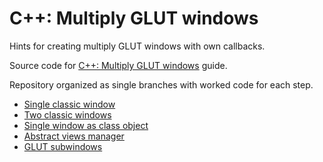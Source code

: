 # C++: Multiply GLUT windows
Hints for creating multiply GLUT windows with own callbacks.  

Source code for [C++: Multiply GLUT windows](https://dkurtaev.github.io/multiply_glut_windows.html) guide.  

Repository organized as single branches with worked code for each step.  
* [Single classic window](https://github.com/dkurtaev/multiply_glut_windows/tree/single_window)  
* [Two classic windows](https://github.com/dkurtaev/multiply_glut_windows/tree/two_windows)  
* [Single window as class object](https://github.com/dkurtaev/multiply_glut_windows/tree/single_glview)  
* [Abstract views manager](https://github.com/dkurtaev/multiply_glut_windows/tree/two_glviews)  
* [GLUT subwindows](https://github.com/dkurtaev/multiply_glut_windows/tree/subwindows)  
